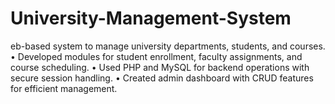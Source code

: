 # University-Management-System
eb-based system to manage university departments, students, and courses. • Developed modules for student enrollment, faculty assignments, and course scheduling. • Used PHP and MySQL for backend operations with secure session handling. • Created admin dashboard with CRUD features for efficient management.

